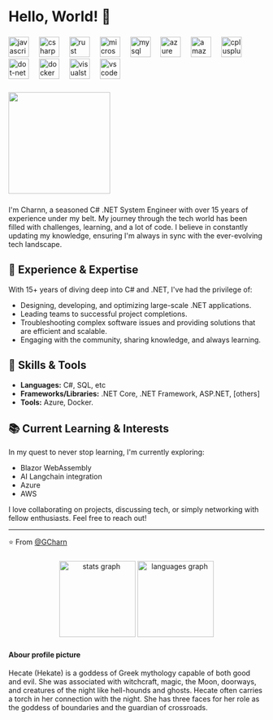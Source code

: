 # Hello, World! 👋

###

<div align="left">
  <img src="https://cdn.jsdelivr.net/gh/devicons/devicon/icons/javascript/javascript-original.svg" height="40" alt="javascript logo"  />
  <img width="12" />
  <img src="https://cdn.jsdelivr.net/gh/devicons/devicon/icons/csharp/csharp-original.svg" height="40" alt="csharp logo"  />
  <img width="12" />
  <img src="https://cdn.jsdelivr.net/gh/devicons/devicon/icons/rust/rust-plain.svg" height="40" alt="rust logo"  />
  <img width="12" />
  <img src="https://cdn.jsdelivr.net/gh/devicons/devicon/icons/microsoftsqlserver/microsoftsqlserver-plain.svg" height="40" alt="microsoftsqlserver logo"  />
  <img width="12" />
  <img src="https://cdn.jsdelivr.net/gh/devicons/devicon/icons/mysql/mysql-original.svg" height="40" alt="mysql logo"  />
  <img width="12" />
  <img src="https://cdn.jsdelivr.net/gh/devicons/devicon/icons/azure/azure-original.svg" height="40" alt="azure logo"  />
  <img width="12" />
  <img src="https://cdn.jsdelivr.net/gh/devicons/devicon/icons/amazonwebservices/amazonwebservices-original.svg" height="40" alt="amazonwebservices logo"  />
  <img width="12" />
  <img src="https://cdn.jsdelivr.net/gh/devicons/devicon/icons/cplusplus/cplusplus-original.svg" height="40" alt="cplusplus logo"  />
  <img width="12" />
  <img src="https://cdn.jsdelivr.net/gh/devicons/devicon/icons/dot-net/dot-net-original.svg" height="40" alt="dot-net logo"  />
  <img width="12" />
  <img src="https://cdn.jsdelivr.net/gh/devicons/devicon/icons/docker/docker-original.svg" height="40" alt="docker logo"  />
  <img width="12" />
  <img src="https://cdn.jsdelivr.net/gh/devicons/devicon/icons/visualstudio/visualstudio-plain.svg" height="40" alt="visualstudio logo"  />
  <img width="12" />
  <img src="https://cdn.jsdelivr.net/gh/devicons/devicon/icons/vscode/vscode-original.svg" height="40" alt="vscode logo"  />
</div>

###

###

<div align="left">
  <img height="200" src="https://images-wixmp-ed30a86b8c4ca887773594c2.wixmp.com/f/769a8335-123e-4b2b-ab0f-839dac92c16b/dbut3s4-ed3f6b9e-4d48-4a75-93ad-c5e8abc6679a.gif?token=eyJ0eXAiOiJKV1QiLCJhbGciOiJIUzI1NiJ9.eyJzdWIiOiJ1cm46YXBwOjdlMGQxODg5ODIyNjQzNzNhNWYwZDQxNWVhMGQyNmUwIiwiaXNzIjoidXJuOmFwcDo3ZTBkMTg4OTgyMjY0MzczYTVmMGQ0MTVlYTBkMjZlMCIsIm9iaiI6W1t7InBhdGgiOiJcL2ZcLzc2OWE4MzM1LTEyM2UtNGIyYi1hYjBmLTgzOWRhYzkyYzE2YlwvZGJ1dDNzNC1lZDNmNmI5ZS00ZDQ4LTRhNzUtOTNhZC1jNWU4YWJjNjY3OWEuZ2lmIn1dXSwiYXVkIjpbInVybjpzZXJ2aWNlOmZpbGUuZG93bmxvYWQiXX0.a8R-NBHGxAQNhyGYo-cvucUT1wGZwR2TWWZjwncuKK0"  />
</div>

###

I'm Charnn, a seasoned C# .NET System Engineer with over 15 years of experience under my belt. My journey through the tech world has been filled with challenges, learning, and a lot of code. I believe in constantly updating my knowledge, ensuring I'm always in sync with the ever-evolving tech landscape.

## 🚀 Experience & Expertise

With 15+ years of diving deep into C# and .NET, I've had the privilege of:

- Designing, developing, and optimizing large-scale .NET applications.
- Leading teams to successful project completions.
- Troubleshooting complex software issues and providing solutions that are efficient and scalable.
- Engaging with the community, sharing knowledge, and always learning.

## 🧰 Skills & Tools

- **Languages:** C#, SQL, etc
- **Frameworks/Libraries:** .NET Core, .NET Framework, ASP.NET, [others]
- **Tools:** Azure, Docker.

## 📚 Current Learning & Interests

In my quest to never stop learning, I'm currently exploring:

- Blazor WebAssembly 
- AI Langchain integration
- Azure
- AWS

I love collaborating on projects, discussing tech, or simply networking with fellow enthusiasts. Feel free to reach out!

---

⭐️ From [@GCharn]([https://github.com/YourGitHubUsername](https://github.com/GCharn))

###

<div align="center">
  <img src="https://github-readme-stats.vercel.app/api?username=gcharn&hide_title=false&hide_rank=false&show_icons=true&include_all_commits=true&count_private=true&disable_animations=false&theme=dracula&locale=en&hide_border=false&order=1" height="150" alt="stats graph"  />
  <img src="https://github-readme-stats.vercel.app/api/top-langs?username=gcharn&locale=en&hide_title=false&layout=compact&card_width=320&langs_count=5&theme=dracula&hide_border=false&order=2" height="150" alt="languages graph"  />
</div>

###

#### Abour profile picture
Hecate (Hekate) is a goddess of Greek mythology capable of both good and evil. She was associated with witchcraft, magic, the Moon, doorways, and creatures of the night like hell-hounds and ghosts. Hecate often carries a torch in her connection with the night. She has three faces for her role as the goddess of boundaries and the guardian of crossroads.
